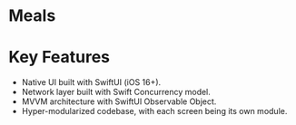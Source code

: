# Meals

# Key Features
* Native UI built with SwiftUI (iOS 16+).
* Network layer built with Swift Concurrency model.
* MVVM architecture with SwiftUI Observable Object.
* Hyper-modularized codebase, with each screen being its own module.
